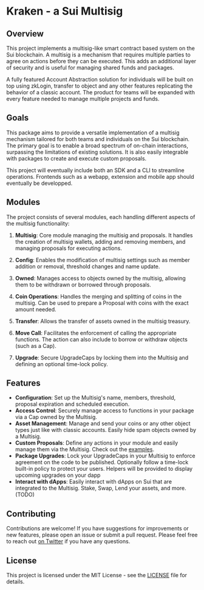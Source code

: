 # Kraken - a Sui Multisig

## Overview

This project implements a multisig-like smart contract based system on the Sui blockchain. A multisig is a mechanism that requires multiple parties to agree on actions before they can be executed. This adds an additional layer of security and is useful for managing shared funds and packages.

A fully featured Account Abstraction solution for individuals will be built on top using zkLogin, transfer to object and any other features replicating the behavior of a classic account. The product for teams will be expanded with every feature needed to manage multiple projects and funds.

## Goals

This package aims to provide a versatile implementation of a multisig mechanism tailored for both teams and individuals on the Sui blockchain. The primary goal is to enable a broad spectrum of on-chain interactions, surpassing the limitations of existing solutions. It is also easily integrable with packages to create and execute custom proposals. 

This project will eventually include both an SDK and a CLI to streamline operations. Frontends such as a webapp, extension and mobile app should eventually be developped.

## Modules

The project consists of several modules, each handling different aspects of the multisig functionality:

1. **Multisig**: Core module managing the multisig and proposals. It handles the creation of multisig wallets, adding and removing members, and managing proposals for executing actions.

2. **Config**: Enables the modification of multisig settings such as member addition or removal, threshold changes and name update.

3. **Owned**: Manages access to objects owned by the multisig, allowing them to be withdrawn or borrowed through proposals.

4. **Coin Operations**: Handles the merging and splitting of coins in the multisig. Can be used to prepare a Proposal with coins with the exact amount needed.

5. **Transfer**: Allows the transfer of assets owned in the multisig treasury.

6. **Move Call**: Facilitates the enforcement of calling the appropriate functions. The action can also include to borrow or withdraw objects (such as a Cap).

7. **Upgrade**: Secure UpgradeCaps by locking them into the Multisig and defining an optional time-lock policy.


## Features

- **Configuration**: Set up the Multisig's name, members, threshold, proposal expiration and scheduled execution.
- **Access Control**: Securely manage access to functions in your package via a Cap owned by the Multisig.
- **Asset Management**: Manage and send your coins or any other object types just like with classic accounts. Easily hide spam objects owned by a Multisig.
- **Custom Proposals**: Define any actions in your module and easily manage them via the Multisig. Check out the [examples](TODO:).
- **Package Upgrades**: Lock your UpgradeCaps in your Multisig to enforce agreement on the code to be published. Optionally follow a time-lock built-in policy to protect your users. Helpers will be provided to display upcoming upgrades on your dapp
- **Interact with dApps**: Easily interact with dApps on Sui that are integrated to the Multisig. Stake, Swap, Lend your assets, and more. (TODO)

## Contributing

Contributions are welcome! If you have suggestions for improvements or new features, please open an issue or submit a pull request. Please feel free to reach out [on Twitter](https://twitter.com/BL0CKRUNNER) if you have any questions.

## License

This project is licensed under the MIT License - see the [LICENSE](LICENSE) file for details.
